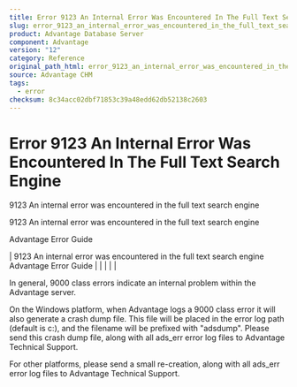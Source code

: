 ```yaml
---
title: Error 9123 An Internal Error Was Encountered In The Full Text Search Engine
slug: error_9123_an_internal_error_was_encountered_in_the_full_text_search_engine
product: Advantage Database Server
component: Advantage
version: "12"
category: Reference
original_path_html: error_9123_an_internal_error_was_encountered_in_the_full_text_search_engine.htm
source: Advantage CHM
tags:
  - error
checksum: 8c34acc02dbf71853c39a48edd62db52138c2603
---
```


# Error 9123 An Internal Error Was Encountered In The Full Text Search Engine

9123 An internal error was encountered in the full text search engine

9123 An internal error was encountered in the full text search engine

Advantage Error Guide

| 9123 An internal error was encountered in the full text search engine  Advantage Error Guide |  |  |  |  |

In general, 9000 class errors indicate an internal problem within the Advantage server.

On the Windows platform, when Advantage logs a 9000 class error it will also generate a crash dump file. This file will be placed in the error log path (default is c:\), and the filename will be prefixed with "adsdump". Please send this crash dump file, along with all ads\_err error log files to Advantage Technical Support.

For other platforms, please send a small re-creation, along with all ads\_err error log files to Advantage Technical Support.
